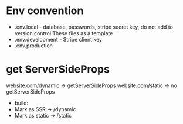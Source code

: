 # Env convention
* .env.local - database, passwords, stripe secret key, do not add to version control
These files as a template
* .env.development - Stripe client key
* .env.production

# get ServerSideProps
website.com/dynamic -> getServerSideProps
 website.com/static -> no getServerSideProps

* build:
* Mark as SSR -> /dynamic
* Mark as static -> /static